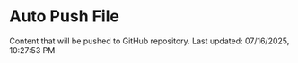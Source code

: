 # Auto Push File

Content that will be pushed to GitHub repository.
Last updated: 07/16/2025, 10:27:53 PM